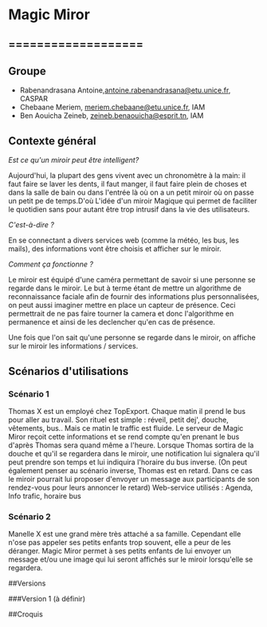 ﻿# Magic Miror


===================
---
Groupe
-------------
- Rabenandrasana Antoine,antoine.rabenandrasana@etu.unice.fr, CASPAR
- Chebaane Meriem, meriem.chebaane@etu.unice.fr, IAM
- Ben Aouicha Zeineb, zeineb.benaouicha@esprit.tn, IAM

## Contexte général
*Est ce qu'un miroir peut être intelligent?*

Aujourd'hui, la plupart des gens vivent avec un chronomètre à la main: il faut faire se laver les dents, il faut manger, il faut faire plein de choses et dans la salle de bain ou dans l'entrée là où on a un petit miroir où on passe un petit pe de temps.D'où L'idée d'un miroir Magique qui permet de faciliter le quotidien sans pour autant être trop intrusif dans la vie des utilisateurs. 


*C'est-à-dire ?*

En se connectant a divers services web (comme la météo, les bus, les mails), des informations vont être choisis et afficher sur le miroir. 


*Comment ça fonctionne ?*
 
Le miroir est équipé d'une caméra permettant de savoir si une personne se regarde dans le miroir. Le but à terme étant de mettre un algorithme de reconnaissance faciale afin de fournir des informations plus personnalisées, on peut aussi imaginer mettre en place un capteur de présence. Ceci permettrait de ne pas faire tourner la camera et donc l'algorithme en permanence et ainsi de les declencher qu'en cas de présence. 



Une fois que l'on sait qu'une personne se regarde dans le miroir, on affiche sur le miroir les informations / services.



## Scénarios d'utilisations 


### Scénario 1 

Thomas X est un employé chez TopExport. Chaque matin il prend le bus pour aller au travail. Son rituel est simple : réveil, petit dej', douche, vêtements, bus..  Mais ce matin le traffic est fluide. Le serveur de Magic Miror reçoit cette informations et se rend compte qu'en prenant le bus d'après Thomas sera quand même a l'heure. Lorsque Thomas sortira de la douche et qu'il se regardera dans le miroir, une notification lui signalera qu'il peut prendre son temps et lui indiquira l'horaire du bus inverse.  (On peut également penser au scénario inverse, Thomas est en retard.  Dans ce cas le miroir pourrait lui proposer d'envoyer un message aux participants de son rendez-vous pour leurs annoncer le retard) 
Web-service utilisés : Agenda, Info trafic, horaire bus 



### Scénario 2

Manelle X est une grand mère très attaché a sa famille. Cependant elle n'ose pas appeler ses petits enfants trop souvent, elle a peur de les déranger. Magic Miror permet à ses petits enfants de lui envoyer un message et/ou une image qui lui seront affichés sur le miroir lorsqu'elle se regardera.



##Versions



###Version 1
(à définir)



##Croquis

